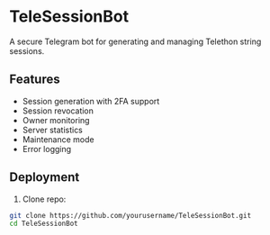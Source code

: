 # TeleSessionBot

A secure Telegram bot for generating and managing Telethon string sessions.

## Features
- Session generation with 2FA support
- Session revocation
- Owner monitoring
- Server statistics
- Maintenance mode
- Error logging

## Deployment
1. Clone repo:
```bash
git clone https://github.com/yourusername/TeleSessionBot.git
cd TeleSessionBot
